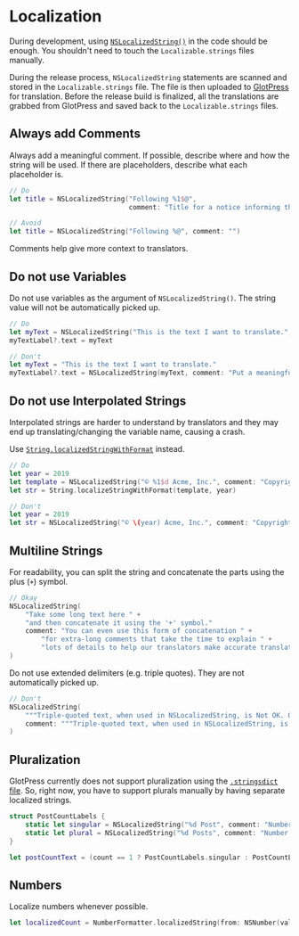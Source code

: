 # Localization

During development, using [`NSLocalizedString()`](https://developer.apple.com/documentation/foundation/nslocalizedstring) in the code should be enough. You shouldn't need to touch the `Localizable.strings` files manually.

During the release process, `NSLocalizedString` statements are scanned and stored in the `Localizable.strings` file. The file is then uploaded to [GlotPress](https://translate.wordpress.com/projects/woocommerce/woocommerce-ios/) for translation. Before the release build is finalized, all the translations are grabbed from GlotPress and saved back to the `Localizable.strings` files.

## Always add Comments

Always add a meaningful comment. If possible, describe where and how the string will be used. If there are placeholders, describe what each placeholder is. 

```swift
// Do
let title = NSLocalizedString("Following %1$@",
                              comment: "Title for a notice informing the user that they've successfully followed a site. %1$@ is a placeholder for the name of the site.")
```

```swift
// Avoid
let title = NSLocalizedString("Following %@", comment: "")
```

Comments help give more context to translators.

## Do not use Variables

Do not use variables as the argument of `NSLocalizedString()`. The string value will not be automatically picked up. 

```swift
// Do
let myText = NSLocalizedString("This is the text I want to translate.", comment: "Put a meaningful comment here.")
myTextLabel?.text = myText
```

```swift
// Don't
let myText = "This is the text I want to translate."
myTextLabel?.text = NSLocalizedString(myText, comment: "Put a meaningful comment here.")
```

## Do not use Interpolated Strings

Interpolated strings are harder to understand by translators and they may end up translating/changing the variable name, causing a crash.

Use [`String.localizedStringWithFormat`](https://developer.apple.com/documentation/swift/string/1414192-localizedstringwithformat) instead.

```swift
// Do
let year = 2019
let template = NSLocalizedString("© %1$d Acme, Inc.", comment: "Copyright Notice")
let str = String.localizeStringWithFormat(template, year)
```

```swift
// Don't
let year = 2019
let str = NSLocalizedString("© \(year) Acme, Inc.", comment: "Copyright Notice")
```

## Multiline Strings

For readability, you can split the string and concatenate the parts using the plus (`+`) symbol. 

```swift
// Okay
NSLocalizedString(
    "Take some long text here " +
    "and then concatenate it using the '+' symbol."
    comment: "You can even use this form of concatenation " +
        "for extra-long comments that take the time to explain " +
        "lots of details to help our translators make accurate translations."
)
```

Do not use extended delimiters (e.g. triple quotes). They are not automatically picked up.

```swift
// Don't
NSLocalizedString(
    """Triple-quoted text, when used in NSLocalizedString, is Not OK. Our scripts break when you use this."""
    comment: """Triple-quoted text, when used in NSLocalizedString, is Not OK."""
)
```

## Pluralization

GlotPress currently does not support pluralization using the [`.stringsdict` file](https://developer.apple.com/library/archive/documentation/MacOSX/Conceptual/BPInternational/LocalizingYourApp/LocalizingYourApp.html#//apple_ref/doc/uid/10000171i-CH5-SW10). So, right now, you have to support plurals manually by having separate localized strings.

```swift
struct PostCountLabels {
    static let singular = NSLocalizedString("%d Post", comment: "Number of posts displayed in Posting Activity when a day is selected. %d will contain the actual number (singular).")
    static let plural = NSLocalizedString("%d Posts", comment: "Number of posts displayed in Posting Activity when a day is selected. %d will contain the actual number (plural).")
}

let postCountText = (count == 1 ? PostCountLabels.singular : PostCountLabels.plural)
```

## Numbers

Localize numbers whenever possible. 

```swift
let localizedCount = NumberFormatter.localizedString(from: NSNumber(value: count), number: .none)
```
